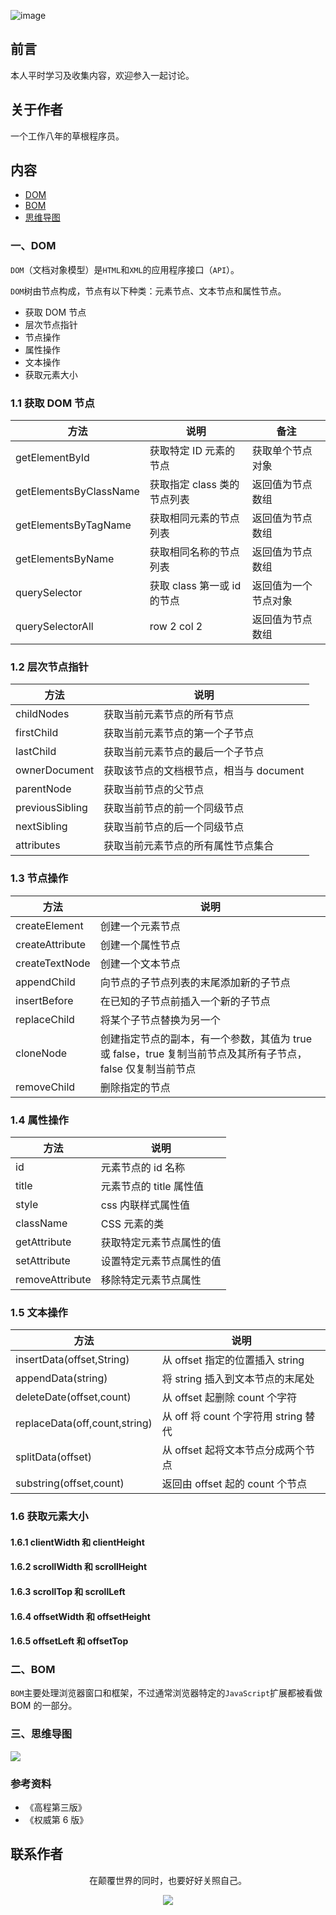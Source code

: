 ![image](../img/timg.jpg)
<br>

## 前言

本人平时学习及收集内容，欢迎参入一起讨论。

## 关于作者

一个工作八年的草根程序员。

## 内容

- [DOM](#一DOM)
- [BOM](#二BOM)
- [思维导图](#三思维导图)

### 一、DOM

`DOM`（文档对象模型）是`HTML`和`XML`的应用程序接口（`API`）。

`DOM`树由节点构成，节点有以下种类：元素节点、文本节点和属性节点。

- 获取 DOM 节点
- 层次节点指针
- 节点操作
- 属性操作
- 文本操作
- 获取元素大小

### 1.1 获取 DOM 节点

| 方法                   | 说明                        | 备注                 |
| ---------------------- | --------------------------- | -------------------- |
| getElementById         | 获取特定 ID 元素的节点      | 获取单个节点对象     |
| getElementsByClassName | 获取指定 class 类的节点列表 | 返回值为节点数组     |
| getElementsByTagName   | 获取相同元素的节点列表      | 返回值为节点数组     |
| getElementsByName      | 获取相同名称的节点列表      | 返回值为节点数组     |
| querySelector          | 获取 class 第一或 id 的节点 | 返回值为一个节点对象 |
| querySelectorAll       | row 2 col 2                 | 返回值为节点数组     |

### 1.2 层次节点指针

| 方法            | 说明                                    |
| --------------- | --------------------------------------- |
| childNodes      | 获取当前元素节点的所有节点              |
| firstChild      | 获取当前元素节点的第一个子节点          |
| lastChild       | 获取当前元素节点的最后一个子节点        |
| ownerDocument   | 获取该节点的文档根节点，相当与 document |
| parentNode      | 获取当前节点的父节点                    |
| previousSibling | 获取当前节点的前一个同级节点            |
| nextSibling     | 获取当前节点的后一个同级节点            |
| attributes      | 获取当前元素节点的所有属性节点集合      |

### 1.3 节点操作

| 方法            | 说明                                                                                                        |
| --------------- | ----------------------------------------------------------------------------------------------------------- |
| createElement   | 创建一个元素节点                                                                                            |
| createAttribute | 创建一个属性节点                                                                                            |
| createTextNode  | 创建一个文本节点                                                                                            |
| appendChild     | 向节点的子节点列表的末尾添加新的子节点                                                                      |
| insertBefore    | 在已知的子节点前插入一个新的子节点                                                                          |
| replaceChild    | 将某个子节点替换为另一个                                                                                    |
| cloneNode       | 创建指定节点的副本，有一个参数，其值为 true 或 false，true 复制当前节点及其所有子节点，false 仅复制当前节点 |
| removeChild     | 删除指定的节点                                                                                              |

### 1.4 属性操作

| 方法            | 说明                     |
| --------------- | ------------------------ |
| id              | 元素节点的 id 名称       |
| title           | 元素节点的 title 属性值  |
| style           | css 内联样式属性值       |
| className       | CSS 元素的类             |
| getAttribute    | 获取特定元素节点属性的值 |
| setAttribute    | 设置特定元素节点属性的值 |
| removeAttribute | 移除特定元素节点属性     |

### 1.5 文本操作

| 方法                          | 说明                                 |
| ----------------------------- | ------------------------------------ |
| insertData(offset,String)     | 从 offset 指定的位置插入 string      |
| appendData(string)            | 将 string 插入到文本节点的末尾处     |
| deleteDate(offset,count)      | 从 offset 起删除 count 个字符        |
| replaceData(off,count,string) | 从 off 将 count 个字符用 string 替代 |
| splitData(offset)             | 从 offset 起将文本节点分成两个节点   |
| substring(offset,count)       | 返回由 offset 起的 count 个节点      |

### 1.6 获取元素大小

#### 1.6.1 clientWidth 和 clientHeight

#### 1.6.2 scrollWidth 和 scrollHeight

#### 1.6.3 scrollTop 和 scrollLeft

#### 1.6.4 offsetWidth 和 offsetHeight

#### 1.6.5 offsetLeft 和 offsetTop

### 二、BOM

`BOM`主要处理浏览器窗口和框架，不过通常浏览器特定的`JavaScript`扩展都被看做 BOM 的一部分。

### 三、思维导图

![](./img/dom.gif)

### 参考资料

- 《高程第三版》
- 《权威第 6 版》

## 联系作者

<div align="center">
    <p>
        在颠覆世界的同时，也要好好关照自己。
    </p>
    <img src="../img/contact.png" />
</div>
